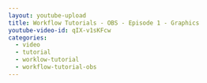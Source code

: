 ```yaml
---
layout: youtube-upload
title: Workflow Tutorials - OBS - Episode 1 - Graphics
youtube-video-id: qIX-v1sKFcw
categories:
  - video
  - tutorial
  - worklow-tutorial
  - workflow-tutorial-obs
---
```

